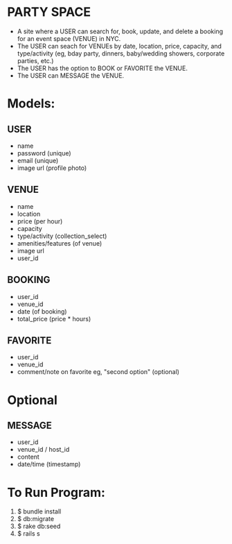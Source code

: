 # PARTY SPACE #

- A site where a USER can search for, book, update, and delete a booking for an event space (VENUE) in NYC.
- The USER can seach for VENUEs by date, location, price, capacity, and type/activity (eg, bday party, dinners, baby/wedding showers, corporate parties, etc.)
- The USER has the option to BOOK or FAVORITE the VENUE.
- The USER can MESSAGE the VENUE.


# Models: #

## USER ##
- name
- password (unique)
- email (unique)
- image url (profile photo)

## VENUE ##
- name
- location
- price (per hour)
- capacity
- type/activity (collection_select)
- amenities/features (of venue)
- image url
- user_id

## BOOKING ##
- user_id
- venue_id
- date (of booking)
- total_price (price * hours)

## FAVORITE ##
- user_id
- venue_id
- comment/note on favorite eg, "second option" (optional)

# Optional #
## MESSAGE ##
- user_id
- venue_id / host_id
- content
- date/time (timestamp)


# To Run Program: #
1. $ bundle install
2. $ db:migrate
3. $ rake db:seed
4. $ rails s
